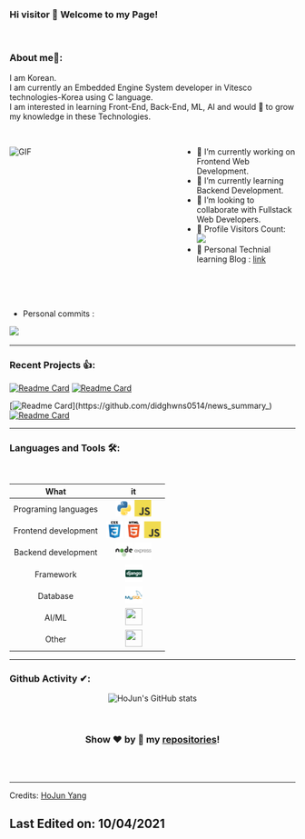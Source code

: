 ### Hi visitor 👋 Welcome to my Page!

<br/>

### About me🧑:
I am Korean.<br/>
I am currently an Embedded Engine System developer in Vitesco technologies-Korea using C language.<br/>
I am interested in learning Front-End, Back-End, ML, AI and would 💖 to grow my knowledge in these Technologies.

<br/>

<div>
<img align="left" alt="GIF" src="https://owaisnoor.info/blog/wp-content/uploads/2019/03/maxresdefault.jpg" width="280" height="200" style="margin: 0 50px 0 0;"/>

<div style="margin: 0 0 0 10px;">

- 🔭 I’m currently working on Frontend Web Development.
- 🌱 I’m currently learning Backend Development.
- 👯 I’m looking to collaborate with Fullstack Web Developers.
- 🎢 Profile Visitors Count:  
    ![](https://visitor-badge.glitch.me/badge?page_id=47662495)
- 🙌 Personal Technial learning Blog : [link](https://korshika.tistory.com/)

</div>
</div>

<br/>
<br/>
<br/>

- Personal commits :
<img src="https://ghchart.rshah.org/002D2B/didghwns0514"/>

<br/>

---
<!-- 
https://github.com/anuraghazra/github-readme-stats 

https://gist.github.com/rxaviers/7360908
-->

### Recent Projects 👍:
<div style="max-height:200px;">

[![Readme Card](https://github-readme-stats.vercel.app/api/pin/?username=didghwns0514&repo=touch2eat)](https://github.com/didghwns0514/touch2eat)
[![Readme Card](https://github-readme-stats.vercel.app/api/pin/?username=didghwns0514&repo=django_kakaoChatbot)](https://github.com/didghwns0514/django_kakaoChatbot)
</div>

<div style="max-height:200px;">

[![Readme Card](https://github-readme-stats.vercel.app/api/pin/?username=didghwns0514&repo=news_summary_)](https://github.com/didghwns0514/news_summary_)
[![Readme Card](https://github-readme-stats.vercel.app/api/pin/?username=didghwns0514&repo=stock_price_prediction)](https://github.com/didghwns0514/stock_price_prediction)
</div>

---
### Languages and Tools 🛠: 

<!-- https://rahuldkjain.github.io/gh-profile-readme-generator/ -->
<br/>
<div align="center">

| What | it |
|:----:|:----:|
| Programing languages | <img src='https://raw.githubusercontent.com/devicons/devicon/master/icons/python/python-original.svg'  width=30px height=30px> <img src='https://raw.githubusercontent.com/devicons/devicon/master/icons/javascript/javascript-original.svg' width=30px height=30px> |
| Frontend development | <img src='https://raw.githubusercontent.com/devicons/devicon/master/icons/css3/css3-original-wordmark.svg'  width=30px height=30px> <img src='https://raw.githubusercontent.com/devicons/devicon/master/icons/html5/html5-original-wordmark.svg'  width=30px height=30px> <img src='https://raw.githubusercontent.com/devicons/devicon/master/icons/javascript/javascript-original.svg' width=30px height=30px> |
|Backend development| <img src='https://raw.githubusercontent.com/devicons/devicon/master/icons/nodejs/nodejs-original-wordmark.svg'  width=30px height=30px> <img src='https://raw.githubusercontent.com/devicons/devicon/master/icons/express/express-original-wordmark.svg'  width=30px height=30px> |
| Framework |<img src='https://raw.githubusercontent.com/devicons/devicon/master/icons/django/django-original.svg'  width=30px height=30px> |
| Database | <img src='https://raw.githubusercontent.com/devicons/devicon/master/icons/mysql/mysql-original-wordmark.svg'  width=30px height=30px> |
| AI/ML |<img src='https://www.vectorlogo.zone/logos/tensorflow/tensorflow-icon.svg' width=30px height=30px> |
| Other |<img src='https://www.vectorlogo.zone/logos/git-scm/git-scm-icon.svg'  width=30px height=30px> |

</div>

---


### Github Activity ✔:
<div align="center">

![HoJun's GitHub stats](https://github-readme-stats.vercel.app/api?username=didghwns0514&theme=solarized-light&show_icons=true)

</div>


<br/>



<div align="center">
  

### Show ❤️ by 🌟 my [repositories](https://github.com/didghwns0514?tab=repositories)!

<br/>
<br/>

</div>

-----

Credits: [HoJun Yang](https://github.com/didghwns0514)

Last Edited on: 10/04/2021
---


<!--
**didghwns0514/didghwns0514** is a ✨ _special_ ✨ repository because its `README.md` (this file) appears on your GitHub profile.

Here are some ideas to get you started:

- 🔭 I’m currently working on ...
- 🌱 I’m currently learning ...
- 👯 I’m looking to collaborate on ...
- 🤔 I’m looking for help with ...
- 💬 Ask me about ...
- 📫 How to reach me: ...
- 😄 Pronouns: ...
- ⚡ Fun fact: ...
-->
